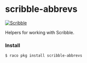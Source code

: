scribble-abbrevs
===
[![Scribble](https://img.shields.io/badge/Docs-Scribble-blue.svg)](http://docs.racket-lang.org/scribble-abbrevs/index.html)

Helpers for working with Scribble.


### Install

```
$ raco pkg install scribble-abbrevs
```


